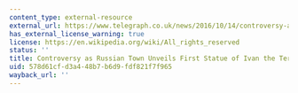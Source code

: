 ```yaml
---
content_type: external-resource
external_url: https://www.telegraph.co.uk/news/2016/10/14/controversy-as-russian-town-unveils-first-statue-of-ivan-the-ter/
has_external_license_warning: true
license: https://en.wikipedia.org/wiki/All_rights_reserved
status: ''
title: Controversy as Russian Town Unveils First Statue of Ivan the Terrible
uid: 578d61cf-d3a4-48b7-b6d9-fdf821f7f965
wayback_url: ''
---
```

